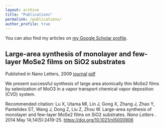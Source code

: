 ```yaml
---
layout: archive
title: "Publications"
permalink: /publications/
author_profile: true
---
```


You can also find my articles on [my Google Scholar profile](https://scholar.google.com/citations?user=https://scholar.google.com/cit&hl=&pli=1&user=JgrSweYAAAAJ).

## Large-area synthesis of monolayer and few-layer MoSe2 films on SiO2 substrates ## 

Published in Nano Letters, 2009 [journal](https://pubs.acs.org/doi/abs/10.1021/nl5000906) [pdf](https://d1wqtxts1xzle7.cloudfront.net/46672578/Large-Area_Synthesis_of_Monolayer_and_Fe20160621-23194-hg4jql-libre.pdf?1466511049=&response-content-disposition=inline%3B+filename%3DLarge_Area_Synthesis_of_Monolayer_and_Fe.pdf&Expires=1700653093&Signature=B7b50r6WMbsckBi~vOEubSaFvsZY18Kh180s99q59SAuTqtiwiS1KVGmlN2gkns0VjEcffWAv6j97lOEf2WEDGhKUoEDSvMqg17lMl9NvfmQyRFpE9YgPqXILxpENYkMJer~AJ8d6h0nJbDUfVSORqAqWo6TCTfeym7rX1TfpV53gQkmnypn~1vwESx~DyQpiimAxS2Upl~M4mCtH9u8ZwwZpqWxe6wKaek4jScRcy7CgL8z5Mx49KdoFH2ps9hE3mJOMQa~L55lop-ZtDVdQ0wI934sryvWepT1udevJDxSgw3~fjbbtkS0TSxMnrd05r7dm5rdNJi8mZjhArcQ-A__&Key-Pair-Id=APKAJLOHF5GGSLRBV4ZA)

We present successful synthesis of large area atomically thin MoSe2 films by selenization of MoO3 in a vapor transport chemical vapor deposition (CVD) system.

Recommended citation: Lu X, Utama MI, Lin J, Gong X, Zhang J, Zhao Y, Pantelides ST, Wang J, Dong Z, Liu Z, Zhou W. Large-area synthesis of monolayer and few-layer MoSe2 films on SiO2 substrates. <em> Nano Letters </em>. 2014 May 14;14(5):2419-25. https://doi.org/10.1021/nl5000906 

